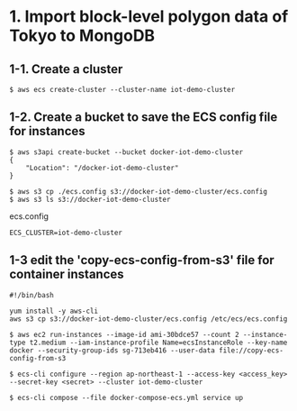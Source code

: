 # 1. Import block-level polygon data of Tokyo to MongoDB

## 1-1. Create a cluster

```
$ aws ecs create-cluster --cluster-name iot-demo-cluster
```

## 1-2. Create a bucket to save the ECS config file for instances
```
$ aws s3api create-bucket --bucket docker-iot-demo-cluster
{
    "Location": "/docker-iot-demo-cluster"
}
```

```
$ aws s3 cp ./ecs.config s3://docker-iot-demo-cluster/ecs.config
$ aws s3 ls s3://docker-iot-demo-cluster
```

ecs.config
```
ECS_CLUSTER=iot-demo-cluster
```

## 1-3 edit the 'copy-ecs-config-from-s3' file for container instances
```
#!/bin/bash

yum install -y aws-cli
aws s3 cp s3://docker-iot-demo-cluster/ecs.config /etc/ecs/ecs.config
```



```
$ aws ec2 run-instances --image-id ami-30bdce57 --count 2 --instance-type t2.medium --iam-instance-profile Name=ecsInstanceRole --key-name docker --security-group-ids sg-713eb416 --user-data file://copy-ecs-config-from-s3
```

```
$ ecs-cli configure --region ap-northeast-1 --access-key <access_key> --secret-key <secret> --cluster iot-demo-cluster
```

```
$ ecs-cli compose --file docker-compose-ecs.yml service up
```